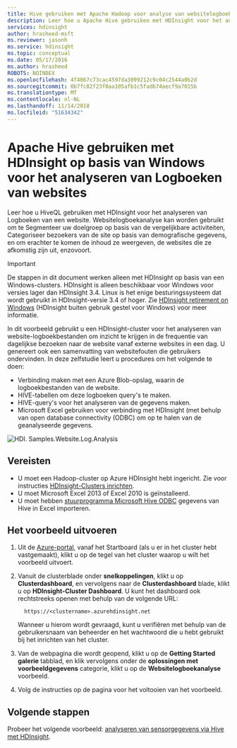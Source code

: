 ```yaml
---
title: Hive gebruiken met Apache Hadoop voor analyse van websitelogboeken - Azure HDInsight
description: Leer hoe u Apache Hive gebruiken met HDInsight voor het analyseren van websitelogboeken. U moet een logboekbestand gebruiken als invoer in een HDInsight-tabel en gebruik HiveQL om de gegevens op te vragen.
services: hdinsight
author: hrasheed-msft
ms.reviewer: jasonh
ms.service: hdinsight
ms.topic: conceptual
ms.date: 05/17/2016
ms.author: hrasheed
ROBOTS: NOINDEX
ms.openlocfilehash: 4f4067c73cac4597da3099212c9c04c2544a0b2d
ms.sourcegitcommit: 0b7fc82f23f0aa105afb1c5fadb74aecf9a7015b
ms.translationtype: MT
ms.contentlocale: nl-NL
ms.lasthandoff: 11/14/2018
ms.locfileid: "51634342"
---
```

# <a name="use-apache-hive-with-windows-based-hdinsight-to-analyze-logs-from-websites"></a>Apache Hive gebruiken met HDInsight op basis van Windows voor het analyseren van Logboeken van websites
Leer hoe u HiveQL gebruiken met HDInsight voor het analyseren van Logboeken van een website. Websitelogboekanalyse kan worden gebruikt om te Segmenteer uw doelgroep op basis van de vergelijkbare activiteiten, Categoriseer bezoekers van de site op basis van demografische gegevens, en om erachter te komen de inhoud ze weergeven, de websites die ze afkomstig zijn uit, enzovoort.

> [!IMPORTANT]
> De stappen in dit document werken alleen met HDInsight op basis van een Windows-clusters. HDInsight is alleen beschikbaar voor Windows voor versies lager dan HDInsight 3.4. Linux is het enige besturingssysteem dat wordt gebruikt in HDInsight-versie 3.4 of hoger. Zie [HDInsight retirement on Windows](../hdinsight-component-versioning.md#hdinsight-windows-retirement) (HDInsight buiten gebruik gestel voor Windows) voor meer informatie.

In dit voorbeeld gebruikt u een HDInsight-cluster voor het analyseren van website-logboekbestanden om inzicht te krijgen in de frequentie van dagelijkse bezoeken naar de website vanaf externe websites in een dag. U genereert ook een samenvatting van websitefouten die gebruikers ondervinden. In deze zelfstudie leert u procedures om het volgende te doen:

* Verbinding maken met een Azure Blob-opslag, waarin de logboekbestanden van de website.
* HIVE-tabellen om deze logboeken query's te maken.
* HIVE-query's voor het analyseren van de gegevens maken.
* Microsoft Excel gebruiken voor verbinding met HDInsight (met behulp van open database connectivity (ODBC) om op te halen van de geanalyseerde gegevens.

![HDI. Samples.Website.Log.Analysis](./media/apache-hive-analyze-website-log/hdinsight-weblogs-sample.png)

## <a name="prerequisites"></a>Vereisten
* U moet een Hadoop-cluster op Azure HDInsight hebt ingericht. Zie voor instructies [HDInsight-Clusters inrichten](../hdinsight-hadoop-provision-linux-clusters.md).
* U moet Microsoft Excel 2013 of Excel 2010 is geïnstalleerd.
* U moet hebben [stuurprogramma Microsoft Hive ODBC](https://www.microsoft.com/download/details.aspx?id=40886) gegevens van Hive in Excel importeren.

## <a name="to-run-the-sample"></a>Het voorbeeld uitvoeren
1. Uit de [Azure-portal](https://portal.azure.com/), vanaf het Startboard (als u er in het cluster hebt vastgemaakt), klikt u op de tegel van het cluster waarop u wilt het voorbeeld uitvoert.
2. Vanuit de clusterblade onder **snelkoppelingen**, klikt u op **Clusterdashboard**, en vervolgens naar de **Clusterdashboard** blade, klikt u op **HDInsight-Cluster Dashboard**. U kunt het dashboard ook rechtstreeks openen met behulp van de volgende URL:

         https://<clustername>.azurehdinsight.net

    Wanneer u hierom wordt gevraagd, kunt u verifiëren met behulp van de gebruikersnaam van beheerder en het wachtwoord die u hebt gebruikt bij het inrichten van het cluster.
3. Van de webpagina die wordt geopend, klikt u op de **Getting Started galerie** tabblad, en klik vervolgens onder de **oplossingen met voorbeeldgegevens** categorie, klikt u op de **Websitelogboekanalyse** voorbeeld.
4. Volg de instructies op de pagina voor het voltooien van het voorbeeld.

## <a name="next-steps"></a>Volgende stappen
Probeer het volgende voorbeeld: [analyseren van sensorgegevens via Hive met HDInsight](apache-hive-analyze-sensor-data.md).

[hdinsight-sensor-data-sample]: ../hdinsight-use-hive-sensor-data-analysis.md
